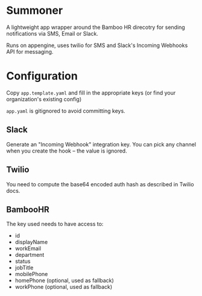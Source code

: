# Summoner

A lightweight app wrapper around the Bamboo HR direcotry for sending notifications via SMS, Email or Slack.

Runs on appengine, uses twilio for SMS and Slack's Incoming Webhooks API for messaging.

# Configuration
Copy `app.template.yaml` and fill in the appropriate keys (or find your organization's existing config)

`app.yaml` is gitignored to avoid committing keys.

## Slack
Generate an "Incoming Webhook" integration key. You can pick any channel when you create the hook – the value is ignored.

## Twilio
You need to compute the base64 encoded auth hash as described in Twilio docs.

## BambooHR

The key used needs to have access to:

- id
- displayName
- workEmail
- department
- status
- jobTitle
- mobilePhone
- homePhone (optional, used as fallback)
- workPhone (optional, used as fallback)


